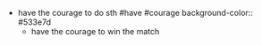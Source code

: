 - have the courage to do sth #have #courage
  background-color:: #533e7d
	- have the courage to win the match